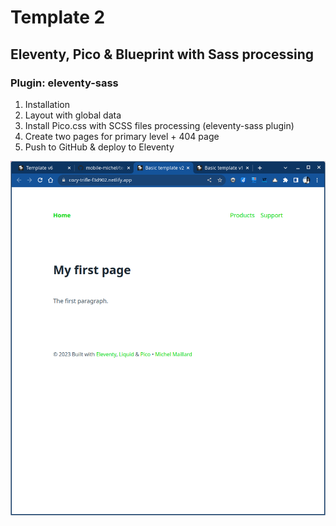 # Template 2

## Eleventy, Pico & Blueprint with Sass processing

### Plugin: eleventy-sass

1. Installation
2. Layout with global data
3. Install Pico.css with SCSS files processing (eleventy-sass plugin)
4. Create two pages for primary level + 404 page
5. Push to GitHub & deploy to Eleventy

![Screenshot Template2](template2.png)
